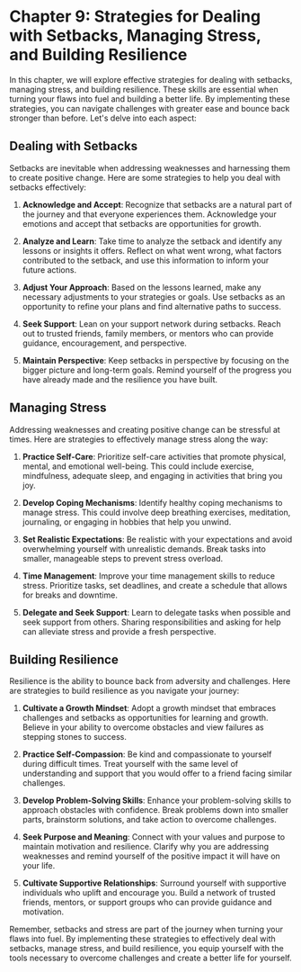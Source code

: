 Chapter 9: Strategies for Dealing with Setbacks, Managing Stress, and Building Resilience
=========================================================================================

In this chapter, we will explore effective strategies for dealing with setbacks, managing stress, and building resilience. These skills are essential when turning your flaws into fuel and building a better life. By implementing these strategies, you can navigate challenges with greater ease and bounce back stronger than before. Let's delve into each aspect:

**Dealing with Setbacks**
-------------------------

Setbacks are inevitable when addressing weaknesses and harnessing them to create positive change. Here are some strategies to help you deal with setbacks effectively:

1. **Acknowledge and Accept**: Recognize that setbacks are a natural part of the journey and that everyone experiences them. Acknowledge your emotions and accept that setbacks are opportunities for growth.

2. **Analyze and Learn**: Take time to analyze the setback and identify any lessons or insights it offers. Reflect on what went wrong, what factors contributed to the setback, and use this information to inform your future actions.

3. **Adjust Your Approach**: Based on the lessons learned, make any necessary adjustments to your strategies or goals. Use setbacks as an opportunity to refine your plans and find alternative paths to success.

4. **Seek Support**: Lean on your support network during setbacks. Reach out to trusted friends, family members, or mentors who can provide guidance, encouragement, and perspective.

5. **Maintain Perspective**: Keep setbacks in perspective by focusing on the bigger picture and long-term goals. Remind yourself of the progress you have already made and the resilience you have built.

**Managing Stress**
-------------------

Addressing weaknesses and creating positive change can be stressful at times. Here are strategies to effectively manage stress along the way:

1. **Practice Self-Care**: Prioritize self-care activities that promote physical, mental, and emotional well-being. This could include exercise, mindfulness, adequate sleep, and engaging in activities that bring you joy.

2. **Develop Coping Mechanisms**: Identify healthy coping mechanisms to manage stress. This could involve deep breathing exercises, meditation, journaling, or engaging in hobbies that help you unwind.

3. **Set Realistic Expectations**: Be realistic with your expectations and avoid overwhelming yourself with unrealistic demands. Break tasks into smaller, manageable steps to prevent stress overload.

4. **Time Management**: Improve your time management skills to reduce stress. Prioritize tasks, set deadlines, and create a schedule that allows for breaks and downtime.

5. **Delegate and Seek Support**: Learn to delegate tasks when possible and seek support from others. Sharing responsibilities and asking for help can alleviate stress and provide a fresh perspective.

**Building Resilience**
-----------------------

Resilience is the ability to bounce back from adversity and challenges. Here are strategies to build resilience as you navigate your journey:

1. **Cultivate a Growth Mindset**: Adopt a growth mindset that embraces challenges and setbacks as opportunities for learning and growth. Believe in your ability to overcome obstacles and view failures as stepping stones to success.

2. **Practice Self-Compassion**: Be kind and compassionate to yourself during difficult times. Treat yourself with the same level of understanding and support that you would offer to a friend facing similar challenges.

3. **Develop Problem-Solving Skills**: Enhance your problem-solving skills to approach obstacles with confidence. Break problems down into smaller parts, brainstorm solutions, and take action to overcome challenges.

4. **Seek Purpose and Meaning**: Connect with your values and purpose to maintain motivation and resilience. Clarify why you are addressing weaknesses and remind yourself of the positive impact it will have on your life.

5. **Cultivate Supportive Relationships**: Surround yourself with supportive individuals who uplift and encourage you. Build a network of trusted friends, mentors, or support groups who can provide guidance and motivation.

Remember, setbacks and stress are part of the journey when turning your flaws into fuel. By implementing these strategies to effectively deal with setbacks, manage stress, and build resilience, you equip yourself with the tools necessary to overcome challenges and create a better life for yourself.
